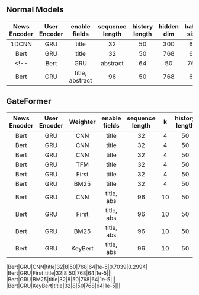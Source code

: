 ## Normal Models
|News Encoder|User Encoder|enable fields|sequence length|history length|hidden dim|batch size|learning rate|AUC|MRR|
|:-:|:-:|:-:|:-:|:-:|:-:|:-:|:-:|:-:|:-:|
|1DCNN|GRU|title|32|50|300|64|1e-4|0.6826|0.3292|
|Bert|GRU|title|32|50|768|64|1e-5|0.7126|0.3524|
<!-- |Bert|GRU|abstract|64|50|768|64|1e-5|0.7126|0.3524|
|Bert|GRU|title, abstract|96|50|768|64|1e-5|0.7126|0.3524| -->

## GateFormer
|News Encoder|User Encoder|Weighter|enable fields|sequence length|k|history length|hidden dim|batch size|learning rate|AUC|MRR|
|:-:|:-:|:-:|:-:|:-:|:-:|:-:|:-:|:-:|:-:|:-:|:-:|
|Bert|GRU|CNN|title|32|4|50|768|64|1e-5|0.6899|0.2948|
|Bert|GRU|CNN|title|32|4|50|768|100|1e-5|0.6906|0.2921|
|Bert|GRU|CNN|title|32|4|50|768|64|3e-6|0.6863|0.2907|
|Bert|GRU|TFM|title|32|4|50|768|64|1e-5|0.6909|0.2908|
|Bert|GRU|First|title|32|4|50|768|64|1e-5|0.6859|0.2907|
|Bert|GRU|BM25|title|32|4|50|768|64|1e-5|0.6882|0.2874|
|Bert|GRU|CNN|title, abs|96|10|50|768|64|1e-5|0.7003|0.2948|
|Bert|GRU|First|title, abs|96|10|50|768|64|1e-5|||
|Bert|GRU|BM25|title, abs|96|10|50|768|64|1e-5|||
|Bert|GRU|KeyBert|title, abs|96|10|50|768|64|1e-5|||


|Bert|GRU|CNN|title|32|8|50|768|64|1e-5|0.7039|0.2994|
|Bert|GRU|First|title|32|8|50|768|64|1e-5|||
|Bert|GRU|BM25|title|32|8|50|768|64|1e-5|||
|Bert|GRU|KeyBert|title|32|8|50|768|64|1e-5|||

